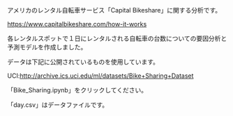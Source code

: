 アメリカのレンタル自転車サービス「Capital Bikeshare」に関する分析です。

https://www.capitalbikeshare.com/how-it-works

各レンタルスポットで１日にレンタルされる自転車の台数についての要因分析と予測モデルを作成しました。

データは下記に公開されているものを使用しています。

UCI:http://archive.ics.uci.edu/ml/datasets/Bike+Sharing+Dataset

「Bike_Sharing.ipynb」をクリックしてください。

「day.csv」はデータファイルです。
